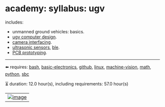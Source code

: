 # academy: syllabus: ugv

includes:
- unmanned ground vehicles: basics.
- [ugv computer design](https://github.com/kamangir/bluer-ugv/blob/main/bluer_ugv/docs/swallow/digital/design).
- [camera interfacing](https://github.com/kamangir/bluer-sbc/tree/main/bluer_sbc/imager).
- [ultrasonic sensors](https://github.com/kamangir/bluer-ugv/blob/main/bluer_ugv/docs/swallow/digital/design/ultrasonic-sensor), [ble](https://github.com/kamangir/bluer-algo/blob/main/bluer_algo/docs/bps).
- [PCB prototyping](https://github.com/kamangir/bluer-ugv/tree/main/bluer_ugv/docs/swallow/digital/design/shield.md).

---

⬅️ requires: [bash](./bash.md), [basic-electronics](./basic-electronics.md), [github](./github.md), [linux](./linux.md), [machine-vision](./machine-vision.md), [math](./math.md), [python](./python.md), [sbc](./sbc.md)


⏳ duration: 12.0 hour(s), including requirements: 57.0 hour(s)

|   |
| --- |
| [![image](https://github.com/kamangir/assets2/raw/main/arzhang/VID-20250905-WA0014_1.gif?raw=true)](https://github.com/kamangir/bluer-ugv) |

